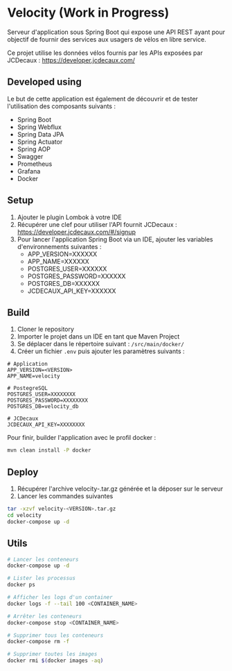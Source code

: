 # Velocity (Work in Progress)

Serveur d'application sous Spring Boot qui expose une API REST ayant pour objectif de fournir des services aux usagers de vélos en libre service.

Ce projet utilise les données vélos fournis par les APIs exposées par JCDecaux : https://developer.jcdecaux.com/

## Developed using

Le but de cette application est également de découvrir et de tester l'utilisation des composants suivants :

* Spring Boot
* Spring Webflux
* Spring Data JPA
* Spring Actuator
* Spring AOP
* Swagger
* Prometheus
* Grafana
* Docker

## Setup

1) Ajouter le plugin Lombok à votre IDE
2) Récupérer une clef pour utiliser l'API fournit JCDecaux : https://developer.jcdecaux.com/#/signup
3) Pour lancer l'application Spring Boot via un IDE, ajouter les variables d'environnements suivantes :
    * APP_VERSION=XXXXXX
    * APP_NAME=XXXXXX
    * POSTGRES_USER=XXXXXX
    * POSTGRES_PASSWORD=XXXXXX
    * POSTGRES_DB=XXXXXX
    * JCDECAUX_API_KEY=XXXXXX

## Build

1) Cloner le repository
2) Importer le projet dans un IDE en tant que Maven Project
3) Se déplacer dans le répertoire suivant : ```/src/main/docker/```
5) Créer un fichier ```.env``` puis ajouter les paramètres suivants :
```
# Application
APP_VERSION=<VERSION>
APP_NAME=velocity

# PostegreSQL
POSTGRES_USER=XXXXXXXX
POSTGRES_PASSWORD=XXXXXXXX
POSTGRES_DB=velocity_db

# JCDecaux
JCDECAUX_API_KEY=XXXXXXXX
```

Pour finir, builder l'application avec le profil docker :

```bash
mvn clean install -P docker
````

## Deploy

1. Récupérer l'archive velocity-<VERSION>.tar.gz générée et la déposer sur le serveur
2. Lancer les commandes suivantes

```bash
tar -xzvf velocity-<VERSION>.tar.gz
cd velocity
docker-compose up -d
```

## Utils

```bash
# Lancer les conteneurs
docker-compose up -d

# Lister les processus
docker ps

# Afficher les logs d'un container
docker logs -f --tail 100 <CONTAINER_NAME>

# Arrêter les conteneurs
docker-compose stop <CONTAINER_NAME>

# Supprimer tous les conteneurs
docker-compose rm -f

# Supprimer toutes les images 
docker rmi $(docker images -aq)
```